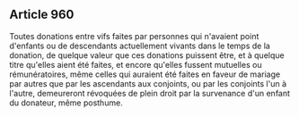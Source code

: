 Article 960
----
Toutes donations entre vifs faites par personnes qui n'avaient point d'enfants
ou de descendants actuellement vivants dans le temps de la donation, de quelque
valeur que ces donations puissent être, et à quelque titre qu'elles aient été
faites, et encore qu'elles fussent mutuelles ou rémunératoires, même celles qui
auraient été faites en faveur de mariage par autres que par les ascendants aux
conjoints, ou par les conjoints l'un à l'autre, demeureront révoquées de plein
droit par la survenance d'un enfant du donateur, même posthume.
